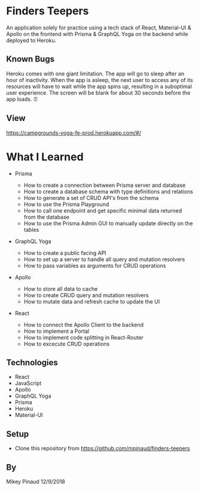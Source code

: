 # Finders Teepers

An application solely for practice using a tech stack of React, Material-UI & Apollo on the frontend with Prisma & GraphQL Yoga on the backend while deployed to Heroku.

## Known Bugs
Heroku comes with one giant limitation. The app will go to sleep after an hour of inactivity.
When the app is asleep, the next user to access any of its resources will have to wait while the app spins up, resulting in a suboptimal user experience. The screen will be blank for about 30 seconds before the app loads. ⏰

## View
https://campgrounds-yoga-fe-prod.herokuapp.com/#/

# What I Learned
  
* Prisma
  * How to create a connection between Prisma server and database
  * How to create a database schema with type definitions and relations
  * How to generate a set of CRUD API's from the schema
  * How to use the Prisma Playground
  * How to call one endpoint and get specific minimal data returned from the database
  * How to use the Prisma Admin GUI to manually update directly on the tables
  
* GraphQL Yoga
  * How to create a public facing API
  * How to set up a server to handle all query and mutation resolvers
  * How to pass variables as arguments for CRUD operations
  
* Apollo
  * How to store all data to cache
  * How to create CRUD query and mutation resolvers
  * How to mutate data and refresh cache to update the UI
  
* React
  * How to connect the Apollo Client to the backend
  * How to implement a Portal
  * How to implement code splitting in React-Router
  * How to excecute CRUD operations

## Technologies

* React
* JavaScript
* Apollo
* GraphQL Yoga
* Prisma
* Heroku
* Material-UI

## Setup

* Clone this repository from https://github.com/mpinaud/finders-teepers

## By
Mikey Pinaud 12/9/2018
